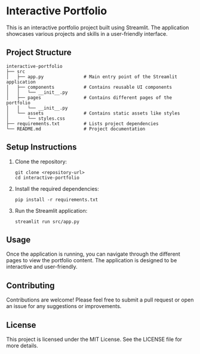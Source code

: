 # Interactive Portfolio

This is an interactive portfolio project built using Streamlit. The application showcases various projects and skills in a user-friendly interface.

## Project Structure

```
interactive-portfolio
├── src
│   ├── app.py               # Main entry point of the Streamlit application
│   ├── components           # Contains reusable UI components
│   │   └── __init__.py
│   ├── pages                # Contains different pages of the portfolio
│   │   └── __init__.py
│   └── assets               # Contains static assets like styles
│       └── styles.css
├── requirements.txt         # Lists project dependencies
└── README.md                # Project documentation
```

## Setup Instructions

1. Clone the repository:
   ```
   git clone <repository-url>
   cd interactive-portfolio
   ```

2. Install the required dependencies:
   ```
   pip install -r requirements.txt
   ```

3. Run the Streamlit application:
   ```
   streamlit run src/app.py
   ```

## Usage

Once the application is running, you can navigate through the different pages to view the portfolio content. The application is designed to be interactive and user-friendly.

## Contributing

Contributions are welcome! Please feel free to submit a pull request or open an issue for any suggestions or improvements.

## License

This project is licensed under the MIT License. See the LICENSE file for more details.